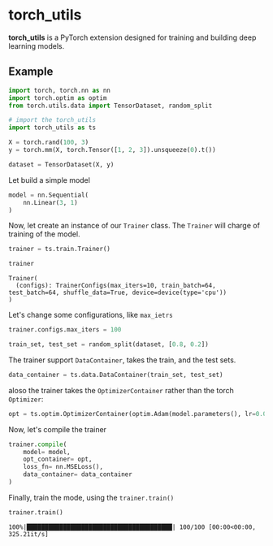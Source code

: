 # torch_utils

**torch_utils**  is a PyTorch extension designed for training and building deep learning models. 

## Example 


```python
import torch, torch.nn as nn
import torch.optim as optim
from torch.utils.data import TensorDataset, random_split

# import the torch_utils 
import torch_utils as ts
```

```python 
X = torch.rand(100, 3)
y = torch.mm(X, torch.Tensor([1, 2, 3]).unsqueeze(0).t())

dataset = TensorDataset(X, y)
```
Let build a simple model 

```python
model = nn.Sequential(
    nn.Linear(3, 1)
)
```

Now, let create an instance of our `Trainer` class. The `Trainer` will charge of training of the model.

```python
trainer = ts.train.Trainer()

trainer
```

```
Trainer(
  (configs): TrainerConfigs(max_iters=10, train_batch=64, test_batch=64, shuffle_data=True, device=device(type='cpu'))
)
```

Let's change some configurations, like `max_ietrs` 

```python
trainer.configs.max_iters = 100
```

```python
train_set, test_set = random_split(dataset, [0.8, 0.2])
``` 

The trainer support `DataContainer`, takes the train, and the test sets.

```python
data_container = ts.data.DataContainer(train_set, test_set)
```

aloso the trainer takes the `OptimizerContainer` rather than the torch `Optimizer`:

```python 
opt = ts.optim.OptimizerContainer(optim.Adam(model.parameters(), lr=0.01))
```

Now, let's compile the trainer 

```python
trainer.compile(
    model= model, 
    opt_container= opt,
    loss_fn= nn.MSELoss(),
    data_container= data_container
)
```

Finally, train the mode, using the `trainer.train()` 

```python 
trainer.train()
```

```
100%|████████████████████████████████████████| 100/100 [00:00<00:00, 325.21it/s]
```
